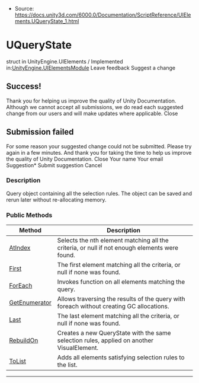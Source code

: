 * Source: https://docs.unity3d.com/6000.0/Documentation/ScriptReference/UIElements.UQueryState_1.html

# UQueryState<T0>
struct in UnityEngine.UIElements
/
Implemented in:[UnityEngine.UIElementsModule](https://docs.unity3d.com/6000.0/Documentation/ScriptReference/UnityEngine.UIElementsModule.html)
Leave feedback
Suggest a change
## Success!
Thank you for helping us improve the quality of Unity Documentation. Although we cannot accept all submissions, we do read each suggested change from our users and will make updates where applicable.
Close
## Submission failed
For some reason your suggested change could not be submitted. Please <a>try again</a> in a few minutes. And thank you for taking the time to help us improve the quality of Unity Documentation.
Close
Your name Your email Suggestion* Submit suggestion
Cancel
### Description
Query object containing all the selection rules. The object can be saved and rerun later without re-allocating memory. 
### Public Methods
Method | Description  
---|---  
[AtIndex](https://docs.unity3d.com/6000.0/Documentation/ScriptReference/UIElements.UQueryState_1.AtIndex.html) |  Selects the nth element matching all the criteria, or null if not enough elements were found.   
[First](https://docs.unity3d.com/6000.0/Documentation/ScriptReference/UIElements.UQueryState_1.First.html) |  The first element matching all the criteria, or null if none was found.   
[ForEach](https://docs.unity3d.com/6000.0/Documentation/ScriptReference/UIElements.UQueryState_1.ForEach.html) |  Invokes function on all elements matching the query.   
[GetEnumerator](https://docs.unity3d.com/6000.0/Documentation/ScriptReference/UIElements.UQueryState_1.GetEnumerator.html) |  Allows traversing the results of the query with foreach without creating GC allocations.   
[Last](https://docs.unity3d.com/6000.0/Documentation/ScriptReference/UIElements.UQueryState_1.Last.html) |  The last element matching all the criteria, or null if none was found.   
[RebuildOn](https://docs.unity3d.com/6000.0/Documentation/ScriptReference/UIElements.UQueryState_1.RebuildOn.html) |  Creates a new QueryState with the same selection rules, applied on another VisualElement.   
[ToList](https://docs.unity3d.com/6000.0/Documentation/ScriptReference/UIElements.UQueryState_1.ToList.html) |  Adds all elements satisfying selection rules to the list.   
* * *
